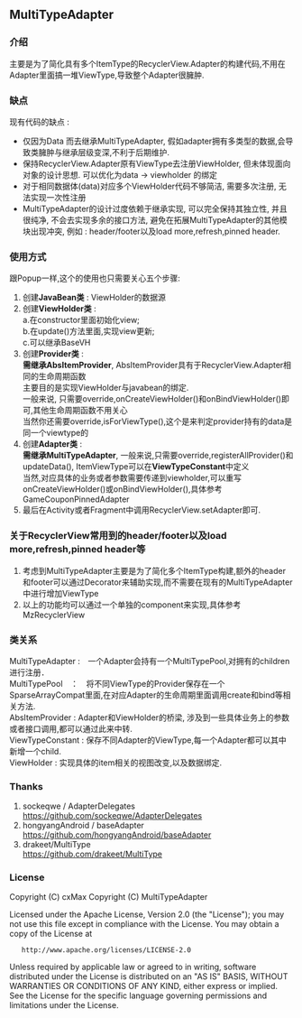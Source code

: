 ## MultiTypeAdapter

### 介绍
主要是为了简化具有多个ItemType的RecyclerView.Adapter的构建代码,不用在Adapter里面搞一堆ViewType,导致整个Adapter很臃肿.

### 缺点
现有代码的缺点 :   
* 仅因为Data<T> 而去继承MultiTypeAdapter, 假如adapter拥有多类型的数据,会导致类臃肿与继承层级变深,不利于后期维护.
* 保持RecyclerView.Adapter原有ViewType去注册ViewHolder, 但未体现面向对象的设计思想. 可以优化为data -> viewholder 的绑定
* 对于相同数据体(data)对应多个ViewHolder代码不够简洁, 需要多次注册, 无法实现一次性注册
* MultiTypeAdapter的设计过度依赖于继承实现, 可以完全保持其独立性, 并且很纯净, 不会去实现多余的接口方法, 避免在拓展MultiTypeAdapter的其他模块出现冲突, 例如 : header/footer以及load more,refresh,pinned header. 

### 使用方式
跟Popup一样,这个的使用也只需要关心五个步骤:
1. 创建<b>JavaBean类</b> :  ViewHolder的数据源
2. 创建<b>ViewHolder类</b> :   
                        a.在constructor里面初始化view;   
                        b.在update()方法里面,实现view更新;   
                        c.可以继承BaseVH  
3. 创建<b>Provider类</b> :   
                        <b>需继承AbsItemProvider</b>, AbsItemProvider具有于RecyclerView.Adapter相同的生命周期函数  
                        主要目的是实现ViewHolder与javabean的绑定.   
                        一般来说, 只需要override,onCreateViewHolder()和onBindViewHolder()即可,其他生命周期函数不用关心  
                        当然你还需要override,isForViewType(),这个是来判定provider持有的data是同一个viewtype的 
4. 创建<b>Adapter类</b> :  
                        <b>需继承MultiTypeAdapter</b>,
                        一般来说,只需要override,registerAllProvider()和updateData(), 
                        ItemViewType可以在<b>ViewTypeConstant</b>中定义  
                        当然,对应具体的业务或者参数需要传递到viewholder,可以重写onCreateViewHolder()或onBindViewHolder(),具体参考GameCouponPinnedAdapter
5. 最后在Activity或者Fragment中调用RecyclerView.setAdapter即可.

### 关于RecyclerView常用到的header/footer以及load more,refresh,pinned header等
1. 考虑到MultiTypeAdapter主要是为了简化多个ItemType构建,额外的header和footer可以通过Decorator来辅助实现,而不需要在现有的MultiTypeAdapter中进行增加ViewType
2. 以上的功能均可以通过一个单独的component来实现,具体参考MzRecyclerView

### 类关系
MultiTypeAdapter :　一个Adapter会持有一个MultiTypePool,对拥有的children进行注册．  
MultiTypePool　：　将不同ViewType的Provider保存在一个SparseArrayCompat里面,在对应Adapter的生命周期里面调用create和bind等相关方法.   
AbsItemProvider : Adapter和ViewHolder的桥梁, 涉及到一些具体业务上的参数或者接口调用,都可以通过此来中转.  
ViewTypeConstant : 保存不同Adapter的ViewType,每一个Adapter都可以其中新增一个child.  
ViewHolder : 实现具体的item相关的视图改变,以及数据绑定.   

### Thanks  
1. sockeqwe / AdapterDelegates  
https://github.com/sockeqwe/AdapterDelegates  
2. hongyangAndroid / baseAdapter  
https://github.com/hongyangAndroid/baseAdapter  
3. drakeet/MultiType  
https://github.com/drakeet/MultiType  


### License
   Copyright (C) cxMax
   Copyright (C) MultiTypeAdapter

   Licensed under the Apache License, Version 2.0 (the "License");
   you may not use this file except in compliance with the License.
   You may obtain a copy of the License at

       http://www.apache.org/licenses/LICENSE-2.0

   Unless required by applicable law or agreed to in writing, software
   distributed under the License is distributed on an "AS IS" BASIS,
   WITHOUT WARRANTIES OR CONDITIONS OF ANY KIND, either express or implied.
   See the License for the specific language governing permissions and
   limitations under the License.
